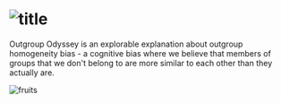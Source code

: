 # ![title](https://github.com/user-attachments/assets/f9696ec8-38d4-4585-849c-7a072d7e6b90)

Outgroup Odyssey is an explorable explanation about outgroup homogeneity bias - a cognitive bias where we believe that members of groups that we don't belong to are more similar to each other than they actually are.

![fruits](https://github.com/user-attachments/assets/b77bb92a-334a-442c-aaf2-80c1ecaea1ef)

